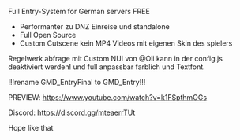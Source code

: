 Full Entry-System for German servers FREE

- Performanter zu DNZ Einreise und standalone
- Full Open Source
- Custom Cutscene kein MP4 Videos mit eigenen Skin des spielers

Regelwerk abfrage mit Custom NUI von @Oli kann in der config.js deaktiviert werden! und full anpassbar farblich und Textfont.

!!!rename GMD_EntryFinal to GMD_Entry!!!

PREVIEW: https://www.youtube.com/watch?v=k1FSpthmOGs

Discord:  https://discord.gg/mteaerrTUt

Hope like that
